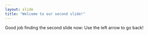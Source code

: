 ```yaml
---
layout: slide
title: "Welcome to our second slide!"
---
```

Good job finding the second slide now:
Use the left arrow to go back!
